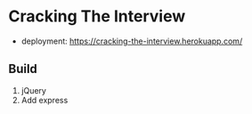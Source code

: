 # Cracking The Interview

- deployment: https://cracking-the-interview.herokuapp.com/

## Build
1. jQuery
2. Add express
